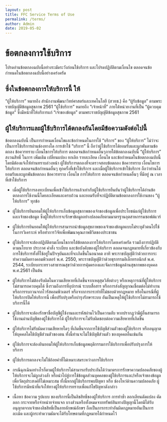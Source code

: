 ```yaml
---
layout: post
title: FFC Service Terms of Use
permalink: /terms/
author: Admin
date: 2019-05-02
---
```


# ข้อตกลงการใช้บริการ

โปรดอ่านข้อตกลงฉบับนี้อย่างระมัดระวังก่อนใช้บริการ และโปรดปฏิบัติตามเงื่อนไข ตลอดจนข้อกำหนดในข้อตกลงฉบับนี้อย่างเคร่งครัด

## ซึ่งในข้อตกลงการให้บริการนี้ ให้

“ผู้ให้บริการ”  	หมายถึง  สำนักงานพัฒนาวิทย์ศาสตร์และเทคโนโลยี (สวทช.)  คือ “ผู้รับข้อมูล”  ตามพระราชบัญญัติข้อมูลสุขภาพ  2561
“ผู้ใช้บริการ”  	หมายถึง   “เจ้าหน้าที่” ภายใต้หน่วยงานที่เป็น “ผู้ควบคุมข้อมูล”  ซึ่งมีหน้าที่ให้บริการแก่  “เจ้าของข้อมูล” ตามพระราชบัญญัติข้อมูลสุขภาพ  2561

## ผู้ให้บริการและผู้ใช้บริการได้ตกลงกันโดยมีข้อความดังต่อไปนี้

ข้อตกลงฉบับนี้ เป็นการกำหนดเงื่อนไขและข้อกำหนดในการใช้ “บริการ” ของ “ผู้ให้บริการ” ไม่ว่าจะเป็นการใช้บริการผ่านช่องทางใด การเข้าใช้ “บริการ” นี้ ถือว่าผู้ใช้บริการได้ยอมรับและผูกพันตามข้อตกลง ข้อควรทราบ เงื่อนไขการให้บริการ ตลอดจนข้อกำหนดอื่นๆภายใต้ข้อตกลงฉบับนี้ “ผู้ให้บริการ” สงวนสิทธิ์ ในการ เพิ่มเติม เปลี่ยนแปลง ยกเลิก รายละเอียด เงื่อนไข และข้อกำหนดในข้อตกลงฉบับนี้ โดยมิต้องแจ้งให้ท่านทราบล่วงหน้า ผู้ใช้บริการตกลงที่จะตรวจสอบข้อตกลง ข้อควรทราบ เงื่อนไขการให้บริการ ตลอดจนข้อกำหนดอื่นๆ ทุกครั้งที่เข้าใช้บริการ และเมื่อผู้ใช้บริการเข้าใช้บริการ ถือว่าท่านได้ยอมรับและผูกพันข้อตกลง ข้อควรทราบ เงื่อนไข การให้บริการ ตลอดจนข้อกำหนดอื่นๆ ที่มีอยู่ ณ เวลาที่เข้าใช้บริการ

- เมื่อผู้ใช้บริการลงทะเบียนเพื่อเข้าใช้บริการแล้วเท่ากับผู้ใช้บริการยืนยันว่าผู้ใช้บริการได้อ่านข้อตกลงการใช้งานนี้โดยละเอียดและครบถ้วน และยอมรับที่จะปฏิบัติตามข้อตกลงการใช้งานของ “ผู้ให้บริการ” ทุกข้อ

- ผู้ใช้บริการยินยอมให้ผู้ให้บริการเก็บข้อมูลสุขภาพของเจ้าของข้อมูลเพื่อประโยชน์แก่ผู้ใช้บริการและเจ้าของข้อมูล ซึ่งผู้ให้บริการจะรักษาข้อมูลอย่างปลอดภัยตามมาตรฐานอุตสาหกรรมซอฟต์แวร์

- ผู้ใช้บริการยินยอมให้ผู้ให้บริการสามารถนำข้อมูลสุขภาพของเจ้าของข้อมูลแบบไม่ระบุตัวตนไปใช้ในการวิเคราะห์  หรือทำการวิจัยเพื่อพัฒนาคุณภาพชีวิตของประชาชน

- ผู้ใช้บริการจะต้องปฏิบัติตามเงื่อนไขภายใต้ข้อตกลงการให้บริการโดยเคร่งครัด รวมถึงการปฏิบัติตามนโยบาย ประกาศ คำสั่ง ระเบียบ และข้อบังคับของผู้ให้บริการ ตลอดจนกฎหมายที่เกี่ยวข้องกับการใช้บริการทั้งที่ใช้อยู่ในปัจจุบันและที่จะเกิดขึ้นในอนาคต อาทิ พระราชบัญญัติว่าด้วยการกระทำความผิดทางคอมพิวเตอร์ พ.ศ. 2550, พระราชบัญญัติว่าด้วยธุรกรรมอิเล็กทรอนิกส์ พ.ศ. 2544, ระเบียบกระทรวงสาธารณสุขว่าด้วยการคุ้มครองและจัดการข้อมูลด้านสุขภาพของบุคคล พ.ศ.2561 เป็นต้น

- ผู้ให้บริการไม่ต้องรับผิดในความเสียหายที่เกิดขึ้นจากเหตุสุดวิสัยต่างๆ หรือเหตุการณ์ที่ผู้ให้บริการไม่สามารถควบคุมได้ ซึ่งรวมถึงการที่อุปกรณ์ ระบบสื่อสาร หรือการส่งสัญญาณเชื่อมต่อไม่ทำงาน หรือการรบกวนจากไวรัสคอมพิวเตอร์ หรือจากการกระทำที่ไม่ชอบด้วยกฎหมาย หรือในกรณีที่ผู้ให้บริการปิดให้บริการนี้ เพื่อปรับปรุงหรือบำรุงรักษาระบบ อันเป็นเหตุให้ผู้ใช้บริการไม่สามารถใช้บริการนี้ได้

- ผู้ใช้บริการจะต้องรักษาชื่อบัญชีผู้ใช้งานและรหัสผ่านไว้เป็นความลับ หากปรากฏว่ามีผู้อื่นสามารถใช้งานผ่านบัญชีของผู้ใช้บริการได้  ผู้ให้บริการจะไม่รับผิดชอบต่อความเสียหายที่เกิดขึ้น

- ผู้ให้บริการไม่รับผิดความเสียหายใดๆ ที่เกิดขึ้นจากการใช้บัญชีส่วนตัวของผู้ใช้บริการ หรืออนุญาตให้บุคคลใดใช้บัญชีส่วนตัวของตน ทั้งนี้ท่านจะไม่ใช้บัญชีส่วนตัว ของบุคคลอื่นเช่นกัน

- ผู้ใช้บริการจะต้องยินยอมให้ผู้ให้บริการเก็บข้อมูลพฤติกรรมการใช้บริการเพื่อปรับปรุงการให้บริการ

- ผู้ใช้บริการตกลงจะไม่ใช้ถ้อยคำที่ไม่เหมาะสมระหว่างการใช้บริการ

- กรณีฉุกเฉินอย่างไรก็ตามผู้ให้บริการไม่สามารถรับประกันได้ว่ามาตรการรักษาความปลอดภัยของผู้ให้บริการจะไม่ถูกล่วงล้ำ หรือนำไปสู่การใช้ข้อมูลส่วนบุคคลของผู้ใช้บริการและ/หรือเจ้าของข้อมูล เพื่อวัตถุประสงค์ที่ไม่เหมาะสม ทั้งนี้หากผู้ใช้บริการพบปัญหา หรือ ช่องโหว่ด้านความปลอดภัย ผู้ใช้บริการมีหน้าที่แจ้งให้ทางผู้ให้บริการทราบเพื่อแก้ไขปัญหาดังกล่าว

- เนื้อหา ข้อความ รูปแบบ ของบริการนี้เป็นลิขสิทธิ์ของผู้ให้บริการ การทำซ้ำ ลอกเลียนดัดแปลง คัดลอก กระจายหรือจำหน่ายจ่ายแจก บางส่วนหรือทั้งหมดจากทรัพย์สินทางปัญญานี้โดยมิได้รับอนุญาตจากเจ้าของลิขสิทธิ์เป็นลายลักษณ์อักษร ถือเป็นการกระทำอันผิดกฎหมายอันเป็นการละเมิด และผู้กระทำความผิดจะได้รับโทษตามที่กฎหมายได้กำหนดไว้
